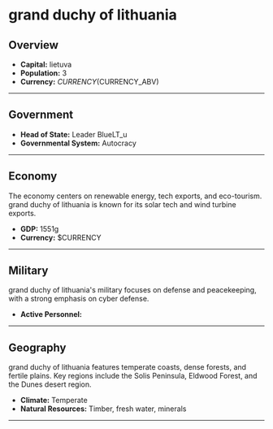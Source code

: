 # grand duchy of lithuania

## Overview

- **Capital:** lietuva
- **Population:** 3
- **Currency:** $CURRENCY ($CURRENCY_ABV)

---

## Government

- **Head of State:** Leader BlueLT_u
- **Governmental System:** Autocracy

---

## Economy
The economy centers on renewable energy, tech exports, and eco-tourism. grand duchy of lithuania is known for its solar tech and wind turbine exports.

- **GDP:** 1551g
- **Currency:** $CURRENCY

---

## Military
grand duchy of lithuania's military focuses on defense and peacekeeping, with a strong emphasis on cyber defense.

- **Active Personnel:** 

---

## Geography
grand duchy of lithuania features temperate coasts, dense forests, and fertile plains. Key regions include the Solis Peninsula, Eldwood Forest, and the Dunes desert region.

- **Climate:** Temperate
- **Natural Resources:** Timber, fresh water, minerals

---